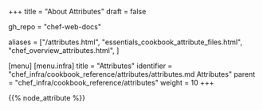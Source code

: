 +++
title = "About Attributes"
draft = false

gh_repo = "chef-web-docs"

aliases = ["/attributes.html", "essentials_cookbook_attribute_files.html", "chef_overview_attributes.html", ]

[menu]
  [menu.infra]
    title = "Attributes"
    identifier = "chef_infra/cookbook_reference/attributes/attributes.md Attributes"
    parent = "chef_infra/cookbook_reference/attributes"
    weight = 10
+++

{{% node_attribute %}}
